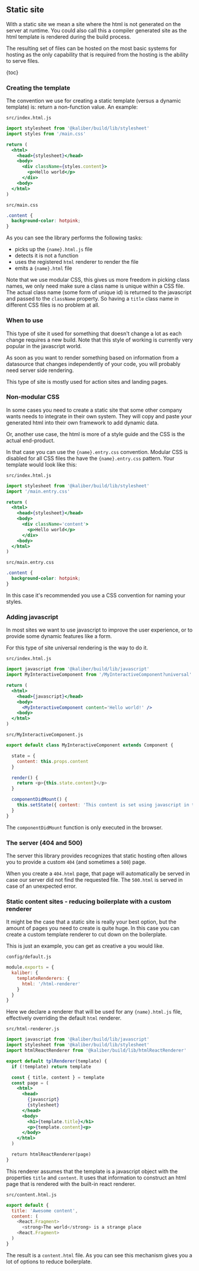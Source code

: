 ## Static site

With a static site we mean a site where the html is not generated on the server at runtime. You
could also call this a compiler generated site as the html template is rendered during the build
process.

The resulting set of files can be hosted on the most basic systems for hosting as the only
capability that is required from the hosting is the ability to serve files.

{toc}

### Creating the template

The convention we use for creating a static template (versus a dynamic template) is: return a
non-function value. An example:

`src/index.html.js`
```jsx
import stylesheet from '@kaliber/build/lib/stylesheet'
import styles from '/main.css'

return (
  <html>
    <head>{stylesheet}</head>
    <body>
      <div className={styles.content}>
        <p>Hello world</p>
      </div>
    <body>
  </html>
)
```

`src/main.css`
```css
.content {
  background-color: hotpink;
}
```

As you can see the library performs the following tasks:
- picks up the `{name}.html.js` file
- detects it is not a function
- uses the registered `html` renderer to render the file
- emits a `{name}.html` file

Note that we use modular CSS, this gives us more freedom in picking class names, we only need make
sure a class name is unique within a CSS file. The actual class name (some form of unique id) is
returned to the javascript and passed to the `className` property. So having a `title` class name
in different CSS files is no problem at all.

### When to use

This type of site it used for something that doesn't change a lot as each change requires a new
build. Note that this style of working is currently very popular in the javascript world.

As soon as you want to render something based on information from a datasource that changes
independently of your code, you will probably need server side rendering.

This type of site is mostly used for action sites and landing pages.

### Non-modular CSS

In some cases you need to create a static site that some other company wants needs to integrate in
their own system. They will copy and paste your generated html into their own framework to add
dynamic data.

Or, another use case, the html is more of a style guide and the CSS is the actual end-product.

In that case you can use the `{name}.entry.css` convention. Modular CSS is disabled for all CSS
files the have the `{name}.entry.css` pattern. Your template would look like this:

`src/index.html.js`
```jsx
import stylesheet from '@kaliber/build/lib/stylesheet'
import '/main.entry.css'

return (
  <html>
    <head>{stylesheet}</head>
    <body>
      <div className='content'>
        <p>Hello world</p>
      </div>
    <body>
  </html>
)
```

`src/main.entry.css`
```css
.content {
  background-color: hotpink;
}
```

In this case it's recommended you use a CSS convention for naming your styles.

### Adding javascript

In most sites we want to use javascript to improve the user experience, or to provide some dynamic
features like a form.

For this type of site universal rendering is the way to do it.

`src/index.html.js`
```jsx
import javascript from '@kaliber/build/lib/javascript'
import MyInteractiveComponent from '/MyInteractiveComponent?universal'

return (
  <html>
    <head>{javascript}</head>
    <body>
      <MyInteractiveComponent content='Hello world!' />
    <body>
  </html>
)
```

`src/MyInteractiveComponent.js`
```js
export default class MyInteractiveComponent extends Component {

  state = {
    content: this.props.content
  }

  render() {
    return <p>{this.state.content}</p>
  }

  componentDidMount() {
    this.setState({ content: 'This content is set using javascript in the browser' })
  }
}
```

The `componentDidMount` function is only executed in the browser.

### The server (404 and 500)

The server this library provides recognizes that static hosting often allows you to provide a custom
`404` (and sometimes a `500`) page.

When you create a `404.html` page, that page will automatically be served in case our server did not
find the requested file. The `500.html` is served in case of an unexpected error.

### Static content sites - reducing boilerplate with a custom renderer

It might be the case that a static site is really your best option, but the amount of pages you need
to create is quite huge. In this case you can create a custom template renderer to cut down on the
boilerplate.

This is just an example, you can get as creative a you would like.

`config/default.js`
```js
module.exports = {
  kaliber: {
    templateRenderers: {
      html: '/html-renderer'
    }
  }
}
```

Here we declare a renderer that will be used for any `{name}.html.js` file, effectively overriding
the default `html` renderer.

`src/html-renderer.js`
```jsx
import javascript from '@kaliber/build/lib/javascript'
import stylesheet from '@kaliber/build/lib/stylesheet'
import htmlReactRenderer from '@kaliber/build/lib/htmlReactRenderer'

export default tplRenderer(template) {
  if (!template) return template

  const { title, content } = template
  const page = (
    <html>
      <head>
        {javascript}
        {stylesheet}
      </head>
      <body>
        <h1>{template.title}</h1>
        <p>{template.content}<p>
      </body>
    </html>
  )

  return htmlReactRenderer(page)
}
```

This renderer assumes that the template is a javascript object with the properties `title` and
`content`. It uses that information to construct an html page that is rendered with the built-in
react renderer.

`src/content.html.js`
```js
export default {
  title: 'Awesome content',
  content: (
    <React.Fragment>
      <strong>The world</strong> is a strange place
    <React.Fragment>
  )
}
```

The result is a `content.html` file. As you can see this mechanism gives you a lot of options to
reduce boilerplate.
